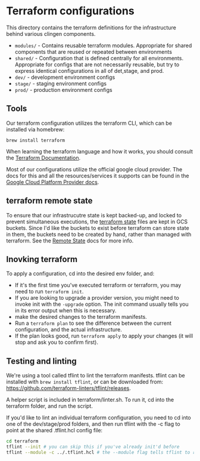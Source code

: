 # Terraform configurations

This directory contains the terraform definitions for the infrastructure behind various clingen components.

- `modules/` - Contains reusable terraform modules. Appropriate for shared components that are reused or repeated between environments
- `shared/` - Configuration that is defined centrally for all environments. Appropriate for configs that are not necessarily reusable, but try to express identical configurations in all of det,stage, and prod.
- `dev/` - development environment configs
- `stage/` - staging environment configs
- `prod/` - production environment configs

## Tools

Our terraform configuration utilizes the terraform CLI, which can be installed via homebrew:

```
brew install terraform
```

When learning the terraform language and how it works, you should consult the [Terraform Documentation](https://www.terraform.io/docs).

Most of our configurations utilize the official google cloud provider. The docs for this and all the resources/services it supports can be found in the [Google Cloud Platform Provider docs](https://registry.terraform.io/providers/hashicorp/google/latest/docs).

## terraform remote state

To ensure that our infrastrucutre state is kept backed-up, and locked to prevent simultaneous executions, the [terraform state](https://www.terraform.io/docs/language/state/index.html) files are kept in GCS buckets. Since I'd like the buckets to exist before terraform can store state in them, the buckets need to be created by hand, rather than managed with terraform. See the [Remote State](https://www.terraform.io/docs/language/settings/backends/gcs.html) docs for more info.

## Inovking terraform

To apply a configuration, cd into the desired env folder, and:

- If it's the first time you've executed terraform or terraform, you may need to run `terraform init`.
- If you are looking to upgrade a provider version, you might need to invoke init with the `-upgrade` option. The init command usually tells you in its error output when this is necessary.
- make the desired changes to the terraform manifests.
- Run a `terraform plan` to see the difference between the current configuration, and the actual infrastructure.
- If the plan looks good, run `terraform apply` to apply your changes (it will stop and ask you to confirm first). 

## Testing and linting

We're using a tool called tflint to lint the terraform manifests. tflint can be installed with `brew install tflint`, or can be downloaded from: https://github.com/terraform-linters/tflint/releases.

A helper script is included in terraform/linter.sh. To run it, cd into the terraform folder, and run the script.

If you'd like to lint an individual terraform configuration, you need to cd into one of the dev/stage/prod folders, and then run tflint with the -c flag to point at the shared .tflint.hcl config file:

```bash
cd terraform
tflint --init # you can skip this if you've already init'd before
tflint --module -c ../.tflint.hcl # the --module flag tells tflint to recurse referenced modules
```
